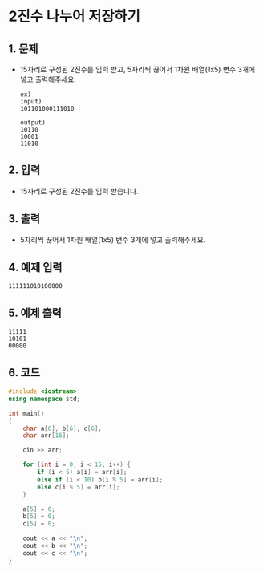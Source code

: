 # 2진수 나누어 저장하기

## 1. 문제
- 15자리로 구성된 2진수를 입력 받고, 5자리씩 끊어서 1차원 배열(1x5) 변수 3개에 넣고 출력해주세요.

  ```
  ex)
  input)
  101101000111010
  
  output)
  10110
  10001
  11010
  ```


## 2. 입력
- 15자리로 구성된 2진수를 입력 받습니다.

## 3. 출력
- 5자리씩 끊어서 1차원 배열(1x5) 변수 3개에 넣고 출력해주세요.

## 4. 예제 입력
```
111111010100000
```

## 5. 예제 출력

```
11111
10101
00000
```

## 6. 코드

```c++
#include <iostream>
using namespace std;

int main()
{
	char a[6], b[6], c[6];
	char arr[16];

	cin >> arr;

	for (int i = 0; i < 15; i++) {
 		if (i < 5) a[i] = arr[i];
		else if (i < 10) b[i % 5] = arr[i];
		else c[i % 5] = arr[i];
	}

	a[5] = 0;
	b[5] = 0;
	c[5] = 0;

	cout << a << "\n";
	cout << b << "\n";
	cout << c << "\n";
}
```
